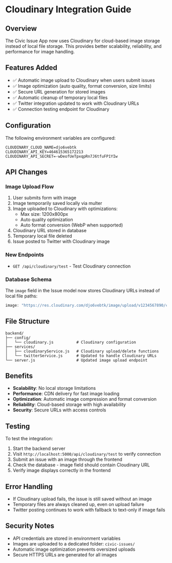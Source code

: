 # Cloudinary Integration Guide

## Overview
The Civic Issue App now uses Cloudinary for cloud-based image storage instead of local file storage. This provides better scalability, reliability, and performance for image handling.

## Features Added
- ✅ Automatic image upload to Cloudinary when users submit issues
- ✅ Image optimization (auto quality, format conversion, size limits)
- ✅ Secure URL generation for stored images
- ✅ Automatic cleanup of temporary local files
- ✅ Twitter integration updated to work with Cloudinary URLs
- ✅ Connection testing endpoint for Cloudinary

## Configuration
The following environment variables are configured:

```env
CLOUDINARY_CLOUD_NAME=djo6vebtk
CLOUDINARY_API_KEY=464615365172213
CLOUDINARY_API_SECRET=-wDeofUeTpxqpRn7J6tfuFP1YIw
```

## API Changes

### Image Upload Flow
1. User submits form with image
2. Image temporarily saved locally via multer
3. Image uploaded to Cloudinary with optimizations:
   - Max size: 1200x800px
   - Auto quality optimization
   - Auto format conversion (WebP when supported)
4. Cloudinary URL stored in database
5. Temporary local file deleted
6. Issue posted to Twitter with Cloudinary image

### New Endpoints
- `GET /api/cloudinary/test` - Test Cloudinary connection

### Database Schema
The `image` field in the Issue model now stores Cloudinary URLs instead of local file paths:
```javascript
image: "https://res.cloudinary.com/djo6vebtk/image/upload/v1234567890/civic-issues/abc123.jpg"
```

## File Structure
```
backend/
├── config/
│   └── cloudinary.js          # Cloudinary configuration
├── services/
│   ├── cloudinaryService.js   # Cloudinary upload/delete functions
│   └── twitterService.js      # Updated to handle Cloudinary URLs
└── server.js                  # Updated image upload endpoint
```

## Benefits
- **Scalability**: No local storage limitations
- **Performance**: CDN delivery for fast image loading
- **Optimization**: Automatic image compression and format conversion
- **Reliability**: Cloud-based storage with high availability
- **Security**: Secure URLs with access controls

## Testing
To test the integration:
1. Start the backend server
2. Visit `http://localhost:5000/api/cloudinary/test` to verify connection
3. Submit an issue with an image through the frontend
4. Check the database - image field should contain Cloudinary URL
5. Verify image displays correctly in the frontend

## Error Handling
- If Cloudinary upload fails, the issue is still saved without an image
- Temporary files are always cleaned up, even on upload failure
- Twitter posting continues to work with fallback to text-only if image fails

## Security Notes
- API credentials are stored in environment variables
- Images are uploaded to a dedicated folder: `civic-issues/`
- Automatic image optimization prevents oversized uploads
- Secure HTTPS URLs are generated for all images
